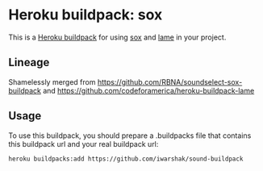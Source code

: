 Heroku buildpack: sox
=======================

This is a [Heroku buildpack](http://devcenter.heroku.com/articles/buildpacks) for using [sox](http://sox.sourceforge.net/)  and [lame](http://sox-buildpack.s3.amazonaws.com/sox.tar.gz) in your project.

Lineage
-------

Shamelessly merged from https://github.com/RBNA/soundselect-sox-buildpack and https://github.com/codeforamerica/heroku-buildpack-lame

Usage
-----
To use this buildpack, you should prepare a .buildpacks file that contains this buildpack url and your real buildpack url:

    heroku buildpacks:add https://github.com/iwarshak/sound-buildpack
